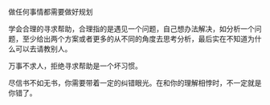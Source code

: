做任何事情都需要做好规划

学会合理的寻求帮助，合理指的是遇见一个问题，自己想办法解决，如分析一个问题，至少给出两个方案或者更多的从不同的角度去思考分析，最后实在不知道为什么可以去请教别人。

万事不求人，拒绝寻求帮助是一个坏习惯。

尽信书不如无书，你需要带着一定的纠错眼光。在和你的理解相悖时，不一定就是你错了。


